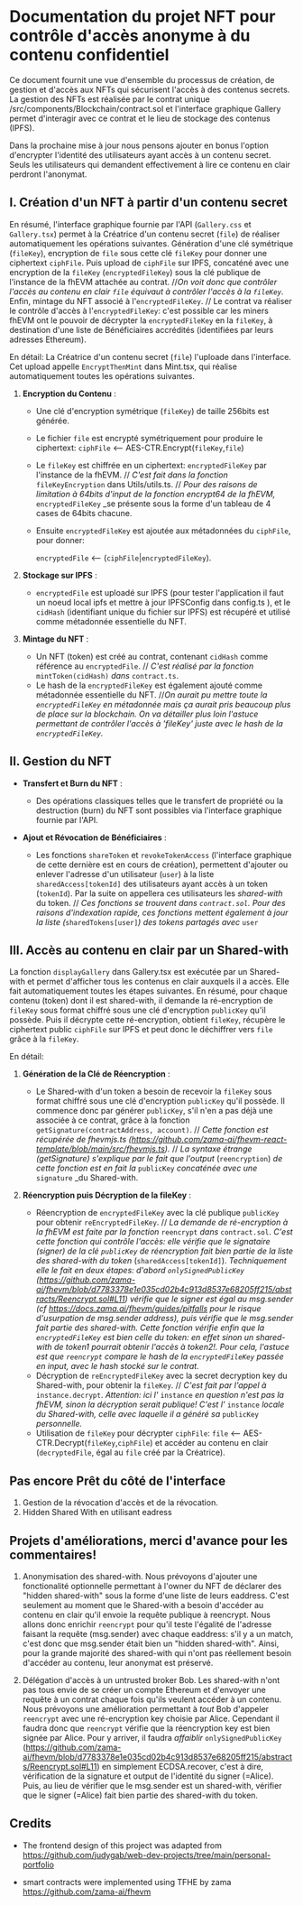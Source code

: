 # Documentation du projet NFT pour contrôle d'accès anonyme à du contenu confidentiel

Ce document fournit une vue d'ensemble du processus de création, de gestion et d'accès aux NFTs qui sécurisent l'accès à des contenus secrets.
La gestion des NFTs est réalisée par le contrat unique /src/components/Blockchain/contract.sol et l'interface graphique Gallery permet d'interagir avec ce contrat et le lieu de stockage des contenus (IPFS).  

Dans la prochaine mise à jour nous pensons ajouter en bonus l'option d'encrypter l'identité des utilisateurs ayant accès à un contenu secret.
Seuls les utilisateurs qui demandent effectivement à lire ce contenu en clair perdront l'anonymat. 

## I. Création d'un NFT à partir d'un contenu secret

En résumé, l'interface graphique fournie par l'API (`Gallery.css` et `Gallery.tsx`) permet à la Créatrice d'un contenu secret (`file`) de réaliser automatiquement les opérations suivantes.
Génération d'une clé symétrique (`fileKey`), encryption de `file` sous cette clé `fileKey` pour donner une ciphertext `ciphFile`.
Puis upload de `ciphFile` sur IPFS, concaténé avec une encryption de la `fileKey` (`encryptedFileKey`) sous la clé publique de l'instance de la fhEVM attachée au contrat.
//_On voit donc que contrôler l'accès au contenu en clair `file` équivaut à contrôler l'accès à la `fileKey`._
Enfin, mintage du NFT associé à l'`encryptedFileKey`.
// Le contrat va réaliser le contrôle d'accès à l'`encryptedFileKey`: c'est possible car les miners fhEVM ont le pouvoir de décrypter la `encryptedFileKey` en la `fileKey`, à destination d'une liste de Bénéficiaires accrédités (identifiées par leurs adresses Ethereum).

En détail: La Créatrice d'un contenu secret (`file`) l'uploade dans l'interface. Cet upload appelle `EncryptThenMint` dans Mint.tsx, qui réalise automatiquement toutes les opérations suivantes. 

1. **Encryption du Contenu** :
    - Une clé d'encryption symétrique (`fileKey`) de taille 256bits est générée.
    - Le fichier `file` est encrypté symétriquement pour produire le ciphertext: `ciphFile` <-- AES-CTR.Encrypt(`fileKey`,`file`)
    - Le `fileKey` est chiffrée en un ciphertext: `encryptedFileKey` par l'instance de la fhEVM. // _C'est fait dans la fonction_ `fileKeyEncryption` dans Utils/utils.ts.
   // _Pour des raisons de limitation à 64bits d'input de la fonction encrypt64 de la fhEVM,_ `encryptedFileKey` _se présente sous la forme d'un tableau de 4 cases de 64bits chacune.
    - Ensuite `encryptedFileKey` est ajoutée aux métadonnées du `ciphFile`, pour donner:
      
      `encryptedFile` <-- (`ciphFile`|`encryptedFileKey`).

2. **Stockage sur IPFS** :
    - `encryptedFile` est uploadé sur IPFS (pour tester l'application il faut un noeud local ipfs et mettre à jour IPFSConfig dans config.ts ), et le `cidHash` (identifiant unique du fichier sur IPFS) est récupéré et utilisé comme métadonnée essentielle du NFT.
    

3. **Mintage du NFT** :
    - Un NFT (token) est créé au contrat, contenant `cidHash` comme référence au `encryptedFile`. // _C'est réalisé par la fonction_ `mintToken(cidHash)` _dans_ `contract.ts`. 
    - Le hash de la `encryptedFileKey` est également ajouté comme métadonnée essentielle du NFT. //_On aurait pu mettre toute la `encryptedFileKey` en métadonnée mais ça aurait pris beaucoup plus de place sur la blockchain. On va détailler plus loin l'astuce permettant de contrôler l'accès à 'fileKey' juste avec le hash de la `encryptedFileKey`._
      
## II. Gestion du NFT

- **Transfert et Burn du NFT** :
    - Des opérations classiques telles que le transfert de propriété ou la destruction (burn) du NFT sont possibles via l'interface graphique fournie par l'API.
   
- **Ajout et Révocation de Bénéficiaires** :
    - Les fonctions `shareToken` et `revokeTokenAccess` (l'interface graphique de cette dernière est en cours de création), permettent d'ajouter ou enlever l'adresse d'un utilisateur (`user`) à la liste `sharedAccess[tokenId]` des utilisateurs ayant accès à un token (`tokenId`).
      Par la suite on appellera ces utilisateurs les _shared-with_ du token.
    // _Ces fonctions se trouvent dans `contract.sol`.
Pour des raisons d'indexation rapide, ces fonctions mettent également à jour la liste (_`sharedTokens[user]`_) des tokens partagés avec_ `user`  

## III. Accès au contenu en clair par un Shared-with
La fonction `displayGallery` dans Gallery.tsx est exécutée par un Shared-with et permet d'afficher tous les contenus en clair auxquels il a accès.
Elle fait automatiquement toutes les étapes suivantes.
En résumé, pour chaque contenu (token) dont il est shared-with, il demande la ré-encryption de `fileKey` sous format chiffré sous une clé d'encryption `publicKey` qu'il possède.
Puis il décrypte cette ré-encryption, obtient `fileKey`, récupère le ciphertext public `ciphFile` sur IPFS et peut donc le déchiffrer vers `file` grâce à la `fileKey`.

En détail:

1. **Génération de la Clé de Réencryption** :
    - Le Shared-with d'un token a besoin de recevoir la `fileKey` sous format chiffré sous une clé d'encryption `publicKey` qu'il possède.
      Il commence donc par générer `publicKey`, s'il n'en a pas déjà une associée à ce contrat, grâce à la fonction `getSignature(contractAddress, account)`.
      // _Cette fonction est récupérée de fhevmjs.ts (https://github.com/zama-ai/fhevm-react-template/blob/main/src/fhevmjs.ts)._
      // _La syntaxe étrange (getSignature) s'explique par le fait que l'output_ (`reencryption`) _de cette fonction est en fait la_ `publicKey` _concaténée avec une_ `signature` _du Shared-with.
   
2. **Réencryption puis Décryption de la fileKey** :
    - Réencryption de `encryptedFileKey` avec la clé publique `publicKey` pour obtenir `reEncryptedFileKey`.
    // _La demande de ré-encryption à la fhEVM est faite par la fonction_ `reencrypt` _dans_ `contract.sol`. _C'est cette fonction qui contrôle l'accès: elle vérifie que le signataire (signer) de la clé `publicKey` de réencryption fait bien partie de la liste des shared-with du token_ (`sharedAccess[tokenId]`).
     _Techniquement elle le fait en deux étapes: d'abord `onlySignedPublicKey` (https://github.com/zama-ai/fhevm/blob/d7783378e1e035cd02b4c913d8537e68205ff215/abstracts/Reencrypt.sol#L11) vérifie que le signer est égal au msg.sender (cf https://docs.zama.ai/fhevm/guides/pitfalls pour le risque d'usurpation de msg.sender address), puis vérifie que le msg.sender fait partie des shared-with.
Cette fonction vérifie enfin que la `encryptedFileKey` est bien celle du token: en effet sinon un shared-with de token1 pourrait obtenir l'accès à token2!. Pour cela, l'astuce est que `reencrypt` compare le hash de la `encryptedFileKey` passée en input, avec le hash stocké sur le contrat._ 
    - Décryption de `reEncryptedFileKey` avec la secret decryption key du Shared-with, pour obtenir la `fileKey`.
    // _C'est fait par l'appel à_ `instance.decrypt`. _Attention: ici l'_ `instance` _en question n'est pas la fhEVM, sinon la décryption serait publique! C'est l'_ `instance` _locale du Shared-with, celle avec laquelle il a généré sa_ `publicKey` _personnelle._
    - Utilisation de `fileKey` pour décrypter `ciphFile`: `file` <-- AES-CTR.Decrypt(`fileKey`,`ciphFile`) et accéder au contenu en clair (`decryptedFile`, égal au `file` créé par la Créatrice).


## Pas encore Prêt du côté de l'interface

1. Gestion de la révocation d'accès et de la révocation.
2. Hidden Shared With en utilisant eadress

## Projets d'améliorations, merci d'avance pour les commentaires!

1. Anonymisation des shared-with. Nous prévoyons d'ajouter une fonctionalité optionnelle permettant à l'owner du NFT de déclarer des "hidden shared-with" sous la forme d'une liste de leurs eaddress.
C'est seulement au moment que le Shared-with a besoin d'accéder au contenu en clair qu'il envoie la requête publique à reencrypt.
Nous allons donc enrichir `reencrypt` pour qu'il teste l'égalité de l'adresse faisant la requête (msg.sender) avec chaque eaddress: s'il y a un match, c'est donc que msg.sender était bien un "hidden shared-with".
Ainsi, pour la grande majorité des shared-with qui n'ont pas réellement besoin d'accéder au contenu, leur anonymat est préservé.

2. Délégation d'accès à un untrusted broker Bob. Les shared-with n'ont pas tous envie de se créer un compte Ethereum et d'envoyer une requête à un contrat chaque fois qu'ils veulent accéder à un contenu.
Nous prévoyons une amélioration permettant à _tout_ Bob d'appeler `reencrypt` avec une ré-encryption key choisie par Alice. Cependant il faudra donc que `reencrypt` vérifie que la réencryption key est bien signée par Alice.
Pour y arriver, il faudra _affaiblir_ `onlySignedPublicKey` (https://github.com/zama-ai/fhevm/blob/d7783378e1e035cd02b4c913d8537e68205ff215/abstracts/Reencrypt.sol#L11) en simplement ECDSA.recover, c'est à dire, vérification de la signature et output de l'identité du signer (=Alice).
Puis, au lieu de vérifier que le msg.sender est un shared-with, vérifier que le signer (=Alice) fait bien partie des shared-with du token.
 



## Credits

* The frontend design of this project was adapted from
https://github.com/judygab/web-dev-projects/tree/main/personal-portfolio

* smart contracts were implemented using TFHE by zama https://github.com/zama-ai/fhevm
